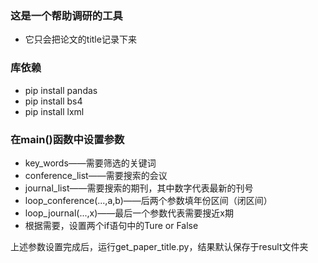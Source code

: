### 这是一个帮助调研的工具
+ 它只会把论文的title记录下来

### 库依赖
+ pip install pandas
+ pip install bs4
+ pip install lxml

### 在main()函数中设置参数
+ key_words——需要筛选的关键词
+ conference_list——需要搜索的会议
+ journal_list——需要搜索的期刊，其中数字代表最新的刊号
+ loop_conference(...,a,b)——后两个参数填年份区间（闭区间）
+ loop_journal(...,x)——最后一个参数代表需要搜近x期
+ 根据需要，设置两个if语句中的Ture or False

上述参数设置完成后，运行get_paper_title.py，结果默认保存于result文件夹